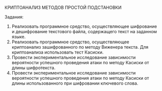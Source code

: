 КРИПТОАНАЛИЗ МЕТОДОВ ПРОСТОЙ ПОДСТАНОВКИ

Задания:
1. Реализовать программное средство, осуществляющее шифрование и дешифрование текстового файла, содержащего текст на заданном языке.
2. Реализовать программное средство, осуществляющее криптоанализ зашифрованного по методу Виженера текста. Для криптоанализа использовать тест Касиски.
3. Провести экспериментальное исследование зависимости вероятности успешного проведения атаки по методу Касиски от длины шифротекста.
4. Провести экспериментальное исследование зависимости вероятности успешного проведения атаки по методу Касиски от длины использованного при шифровании ключевого слова.
